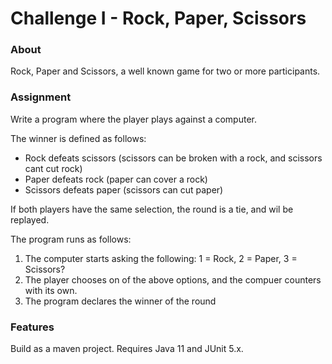 # Challenge I - Rock, Paper, Scissors

### About

Rock, Paper and Scissors, a well known game for two or more participants. 

### Assignment
Write a program where the player plays against a computer.

The winner is defined as follows:
- Rock defeats scissors (scissors can be broken with a rock, and scissors cant cut rock)
- Paper defeats rock (paper can cover a rock)
- Scissors defeats paper (scissors can cut paper)

If both players have the same selection, the round is a tie, and wil be replayed.

The program runs as follows:
1. The computer starts asking the following: 1 = Rock, 2 = Paper, 3 = Scissors?
2. The player chooses on of the above options, and the compuer counters with its own.
3. The program declares the winner of the round

### Features
Build as a maven project. Requires Java 11 and JUnit 5.x.
